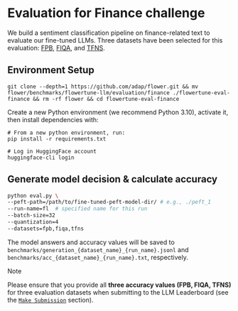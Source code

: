 # Evaluation for Finance challenge

We build a sentiment classification pipeline on finance-related text to evaluate our fine-tuned LLMs.
Three datasets have been selected for this evaluation: [FPB](https://huggingface.co/datasets/takala/financial_phrasebank), [FIQA](https://huggingface.co/datasets/pauri32/fiqa-2018), and [TFNS](https://huggingface.co/datasets/zeroshot/twitter-financial-news-sentiment). 


## Environment Setup

```shell
git clone --depth=1 https://github.com/adap/flower.git && mv flower/benchmarks/flowertune-llm/evaluation/finance ./flowertune-eval-finance && rm -rf flower && cd flowertune-eval-finance
```

Create a new Python environment (we recommend Python 3.10), activate it, then install dependencies with:

```shell
# From a new python environment, run:
pip install -r requirements.txt

# Log in HuggingFace account
huggingface-cli login
```

## Generate model decision & calculate accuracy

```bash
python eval.py \
--peft-path=/path/to/fine-tuned-peft-model-dir/ # e.g., ./peft_1
--run-name=fl  # specified name for this run  
--batch-size=32 
--quantization=4 
--datasets=fpb,fiqa,tfns
```
The model answers and accuracy values will be saved to `benchmarks/generation_{dataset_name}_{run_name}.jsonl` and `benchmarks/acc_{dataset_name}_{run_name}.txt`, respectively.

> [!NOTE]
> Please ensure that you provide all **three accuracy values (FPB, FIQA, TFNS)** for three evaluation datasets when submitting to the LLM Leaderboard (see the [`Make Submission`](https://github.com/adap/flower/tree/main/benchmarks/flowertune-llm/evaluation#make-submission-on-flowertune-llm-leaderboard) section).
